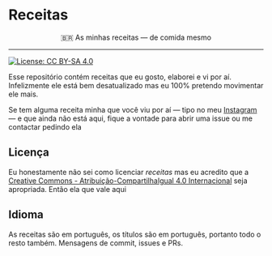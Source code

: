 # Receitas

<div align=center>
🇧🇷 As minhas receitas ― de comida mesmo
</div>

---
[![License: CC BY-SA 4.0](https://img.shields.io/badge/License-CC%20BY--SA%204.0-lightgrey.svg)](https://creativecommons.org/licenses/by-sa/4.0/)

Esse repositório contém receitas que eu gosto, elaborei e vi por aí. Infelizmente ele está bem
desatualizado mas eu 100% pretendo movimentar ele mais.

Se tem alguma receita minha que você viu por aí ― tipo no meu
[Instagram](https://www.instagram.com/fbidu_/) ― e que ainda não
está aqui, fique a vontade para abrir uma issue ou me contactar pedindo ela

## Licença

Eu honestamente não sei como licenciar _receitas_ mas eu acredito que a
[Creative Commons - Atribuição-CompartilhaIgual 4.0 Internacional](https://creativecommons.org/licenses/by-sa/4.0/deed.pt_BR)
seja apropriada. Então ela que vale aqui

## Idioma

As receitas são em português, os títulos são em português, portanto todo o resto
também. Mensagens de commit, issues e PRs.
